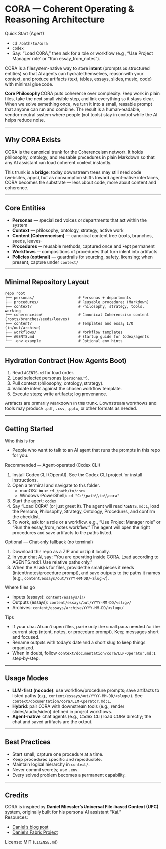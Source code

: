 # CORA — Coherent Operating & Reasoning Architecture

Quick Start (Agent)
- `cd /path/to/cora`
- `codex`
- Say: “Load CORA,” then ask for a role or workflow (e.g., “Use Project Manager role” or “Run essay_from_notes”).

CORA is a filesystem-native way to store **intent** (prompts as structured entities) so that AI agents can hydrate themselves, reason with your context, and produce artifacts (text, tables, essays, slides, music, code) with minimal glue code.

**Core Philosophy**
CORA puts coherence over complexity: keep work in plain files, take the next small visible step, and link everything so it stays clear. When we solve something once, we turn it into a small, reusable prompt that anyone can run and combine. The result is a human‑readable, vendor‑neutral system where people (not tools) stay in control while the AI helps reduce noise.

---

## Why CORA Exists

CORA is the canonical trunk for the Coherenceism network. It holds philosophy, ontology, and reusable procedures in plain Markdown so that any AI assistant can load coherent context instantly.  

This trunk is a **bridge**: today downstream trees may still need code (websites, apps), but as consumption shifts toward agent-native interfaces, CORA becomes the substrate — less about code, more about content and coherence.

---

## Core Entities

- **Personas** — specialized voices or departments that act within the system  
- **Context** — philosophy, ontology, strategy, active work  
- **Content (Coherenceism)** — canonical content tree (roots, branches, seeds, leaves)  
- **Procedures** — reusable methods, captured once and kept permanent  
- **Workflows** — compositions of procedures that turn intent into artifacts  
- **Policies (optional)** — guardrails for sourcing, safety, licensing; when present, capture under `context/`  

---

## Minimal Repository Layout

```
repo root
├── personas/                    # Personas + departments
├── procedures/                  # Reusable procedures (Markdown)
├── context/                     # Philosophy, strategy, tools, working
├── coherenceism/                # Canonical Coherenceism content (roots/branches/seeds/leaves)
├── content/                     # Templates and essay I/O (in/out/archive)
├── workflows/                   # Workflow templates
├── AGENTS.md                    # Startup guide for Codex/agents
└── .env.example                 # Optional env hints
```

---

## Hydration Contract (How Agents Boot)

1. Read `AGENTS.md` for load order.  
2. Load selected personas (`personas/*`).  
3. Pull context (philosophy, ontology, strategy).  
4. Validate intent against the chosen workflow template.  
5. Execute steps; write artifacts; log provenance.  

Artifacts are primarily Markdown in this trunk. Downstream workflows and tools may produce `.pdf`, `.csv`, `.pptx`, or other formats as needed.

---

## Getting Started

Who this is for
- People who want to talk to an AI agent that runs the prompts in this repo for you.

Recommended — Agent‑operated (Codex CLI)
1) Install Codex CLI (OpenAI). See the Codex CLI project for install instructions.
2) Open a terminal and navigate to this folder.
   - macOS/Linux: `cd /path/to/cora`
   - Windows (PowerShell): `cd "C:\\path\\to\\cora"`
3) Start the agent: `codex`
4) Say “Load CORA” (or just greet it). The agent will read `AGENTS.md:1`, load the Persona, Philosophy, Strategy, Ontology, Procedures, and confirm the checklist.
5) To work, ask for a role or a workflow, e.g., “Use Project Manager role” or “Run the essay_from_notes workflow.” The agent will open the right procedures and save artifacts to the paths listed.

Optional — Chat‑only fallback (no terminal)
1) Download this repo as a ZIP and unzip it locally.
2) In your chat AI, say: “You are operating inside CORA. Load according to AGENTS.md:1. Use relative paths only.”
3) When the AI asks for files, provide the small pieces it needs (intent/notes/procedure prompt), and save outputs to the paths it names (e.g., `content/essays/out/YYYY-MM-DD/<slug>/`).

Where files go
- Inputs (essays): `content/essays/in/`
- Outputs (essays): `content/essays/out/YYYY-MM-DD/<slug>/`
- Archives: `content/essays/archive/YYYY-MM-DD/<slug>/`

Tips
- If your chat AI can’t open files, paste only the small parts needed for the current step (intent, notes, or procedure prompt). Keep messages short and focused.
- Rename outputs with today’s date and a short slug to keep things organized.
- When in doubt, follow `context/documentation/cora/LLM-Operator.md:1` step‑by‑step.

---

## Usage Modes

- **LLM-first (no code)**: use workflow/procedure prompts; save artifacts to listed paths (e.g., `content/essays/out/YYYY-MM-DD/<slug>/`). See `context/documentation/cora/LLM-Operator.md:1`.  
- **Hybrid**: pair CORA with downstream tools (e.g., render slides/audio/video) defined in project workflows.  
- **Agent-native**: chat agents (e.g., Codex CLI) load CORA directly; the chat and saved artifacts are the output.  

---

## Best Practices

- Start small; capture one procedure at a time.  
- Keep procedures specific and reproducible.  
- Maintain logical hierarchy in `context/`.  
- Never commit secrets; use `.env`.  
- Every solved problem becomes a permanent capability.  

---

## Credits

CORA is inspired by **Daniel Miessler’s Universal File-based Context (UFC)** system, originally built for his personal AI assistant “Kai.”  
Resources:  
- [Daniel’s blog post](https://danielmiessler.com/blog/personal-ai-infrastructure/)  
- [Daniel’s Fabric Project](https://github.com/danielmiessler/fabric)  

License: MIT (`LICENSE.md`)
